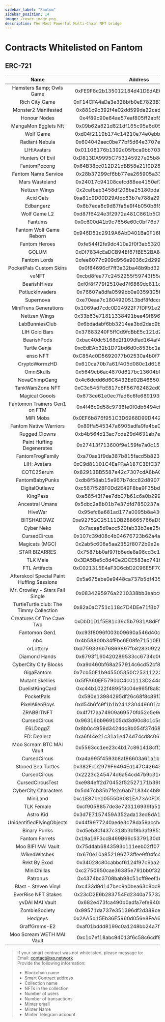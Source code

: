 ```yaml
---
sidebar_label: "Fantom"
sidebar_position: 14
image: /cover-image.png
description: The Most Powerful Multi-Chain NFT bridge
---
```


# Contracts Whitelisted on Fantom

## ERC-721

|Name|Address|
|:-:|:-:|
|Hamsters &amp;amp; Owls Game|0xFE9F8c2b135012184d41DEdAE0c3f7eE8eF5eB0a|
|Rich City Game|0xF14CFA4aDa3e328bfb0eE7823B3DD419779C4511|
|Monster2 Manifested|0x881c9c392f4e02dd599de22cadaa98977c4cfb90|
|Honour Nodes|0x4f89c90e64ae57eaf805ff2abf868fe2ad6c55f3|
|MangaMon Egglets Nft|0x09b62a821d821df165c95a6d059b4d51fc9668f5|
|Wolf Game|0xd04f2119b174c14210e74e0ebb4a63a1b36ad409|
|Radiant Nebula|0x604042aec0be77bf5d64e3707e143eb845fb953c|
|LIH:Avatars|0x01108176b1392c05fbca9bb703d53e2bdba96e04|
|Hunters Of Evil|0xD813DA9995C753145927e25b8ecc18E6bF2b6AE0|
|FantomPocong|0x64B38cc012D21dBB58e21f0D2885e7509cDd4e99|
|Fantom Name Service|0x28b37299cf6bb77ea265905a333f2b78fb85a3d2|
|Mars Wasteland|0x24017c94108cefcd88ee4150ef31713b3e4b06e6|
|Netizen Wings|0x2cafbab3458df208ba25180bda7f899b4b078e77|
|Acid Cats|0xa81c9D00D29Afdc83b7e788a29Ec96A5BD81A8EA|
|Edbangerz|0x6b7eca8c9d87fa5e9f4b050b8f8b7028294e3aea|
|Wolf Game L2|0xd87f6424e3f2972a481C861b5CbD9bD98A60e3C5|
|Fantums|0x0c600d41b9c7656e60c0bf76d79b1532b4770d0c|
|Fantom Wolf Game Reborn|0x946D51c2919A6AbD401Ba0F16E3d3647cf245B19|
|Fantom Heroes|0xfe544f2fe9dc410a2f0f3ab5320ba261d2cb32d9|
|GOLUM|0xDf7834cEaDCB94Ef67fBE52BA8ce4c6B2ee12bCc|
|Fantom Lords|0xfee8077c909d956e9036c2d2999723931cefe548|
|PocketPals Custom Skins|0x0f84696cf7ff3a32ba48b9bd326aca64fadcf456|
|veNFT|0xcbd8fea77c2452255f59743f55a3ea9d83b3c72b|
|BearishHives|0xf0f8f779f2510ed7f6869dc811d6fbd84b1d1045|
|PotluckInvaders|0x76607a8dfa0599bb0a0359305f110012fc32f2be|
|Supernova|0xe70eaa7c1804920513bdf8fdccce04179d1a55b5|
|MiniFrens Generations|0x1069ad7cdc0D24922F7fDF91e2C7d89aD01105fc|
|Netizen Wings|0x33b63e71811338491bee49f8969d308c972c043d|
|LabBunniesClub|0x6bdadabf6bb3214ea3bd2dac9b854a75d3fe8fca|
|LIH Gold Bars|0x37883240F5ffCd9fcBbE5c121d2B7977FB47dB18|
|BearishPods|0xbac40dc5168d2f109dfad164af438d6b9c078254|
|Turtle Ganja|0xcEdEAb32b1D72bd6d0c853bc1a36ed81D42EaFc6|
|enso NFT|0xC85Ac0D5692077b02530a4b0f74143065A993D82|
|CryptoWormzHD|0x610ca70b7a61f405d080c1d618382a81fed1c878|
|OmniSkulls|0x5649cb6ac4870d617bc13604b06f2e2db5c13f15|
|NovaChimpGang|0x4c6dcdd6d6C6432Ed02B468501C019fca1fe17e2|
|TankWarsZone NFT|0xC3c545FbE817c8F56762482cd04Fc89cF314Df7D|
|Magical Goools|0x673ce61e0ec7fad6c6fe689193a0adef38567965|
|Fantomon Trainers Gen1 on FTM|0x4f46c9d58c9736fe0f0db5494cf285e995c17397|
|MiFi Mobs|0x0EF6b876f951C3D6968D99D4423408A8bDd0E4bE|
|Fantom Native Warriors|0x89ffa545347a6905adfa9fe4ba03ce30ed2319db|
|Rugged Clowns|0xb4b564d13ac7cde29d4631ab7e3c44689320bf03|
|Paint Huffing Degenerates|0x27413f713600f9e159fe7a0c158ba2a78778f37e|
|FantomFrogFamily|0xa70aa1f9da387b815facd5b823f284f15ec73884|
|LIH: Avatars|0xC9d81101C4EaFFaA187C3EfC37aa4b573BC8E8D0|
|COTC2Serum|0x82913BB5587e42c7307cdA8bACab396c647ac20d|
|FantomBabyPunks|0xdb8f58ab15e967b7dcc82d8907c2ed59d2ea9686|
|DigitalOutlawz|0xc587f528F0Dd2E49F8ba9F35bd4E213a67E9d9be|
|KingPass|0xe58543f7ee7db07b61c6a0b29919ce2cfddc0770|
|Ancestral Umans|0x5dbc2a8b01b7e37dfd7850237a3330c9939d6457|
|HiveWar|0x95efc8a681ad177a0095b8a430fff00be94c7fc5|
|BITSHADOWZ|0xe92752C25111DB288665766aD8aDB624CCf91045|
|Cyber Neko|0x7acee5d0acc520fab33b3ea25d4feef1ffebde73|
|CursedCircus|0x107c39d08c4b04676723b62a4a33d692178b3462|
|Magicats (MGC)|0x2ab5c606a5aa2352f8072b9e2e8a213033e2c4c9|
|STAR BIZARRES|0x7587bb0af97fb6ede8a96cd3c1b1aa9f6be9a7c0|
|TLK Male|0x3DA5Be5c8d4Ce2DCE583ac741f97a79b30a37c05|
|FTL Artifacts|0xC021315E4aF3C6cbD2C96E5F7C67d0A4c2F8FE11|
|Afterskool Special Paint Huffing Sessions|0x5a675abe0e9448ca737b5df4351f81b72b79eabf|
|Mr. Crowley - Stars Fall Single|0x0834295976a2210338bb3eabc645dbbf2cc6cdf9|
|TurtleTurtle.club: The Timmy Collection|0x82a0aC751c118c7D4DEe71fBb7436862D339e550|
|Creatures Of The Cave Two|0xDbD1D1f5E81c39c5b7931A8dFfDB78e260bF288a|
|Fantomon Gen1|0xc93f8096f003b09690a546d40cbb971e9346dcf3|
|nb4|0x4b58800b34fFbc6E08fe71510EB1C7d951CBcAcF|
|orLottery|0xd759336b76869897fb8283092219c6638d5384e8|
|Diamond Hands|0x6793f160420289533cc6734c060c199ff1a4b5e7|
|CyberCity City Blocks|0xa9d460bf68a257914c6cd52cf8d4232cea3ef8ae|
|GigaFantom|0x7cb50E1b945505350C2531122248A1D30FAfeE66|
|Mutant Skellies|0x5fFA60EF5790dC4c01113D24449fF445D97f22db|
|DuelistKingCard|0xc44b1022f4895f3c04e965f8a82437a8b5cebb70|
|PocketPals|0x590e13984295df26c68f8c89f32fcf3a9f08177f|
|PixelAlienBoys|0xd54b6fc9f1b1b241230449601c920338d206c5b8|
|ZRABBITNFT|0x4f7f7aa74909a69570fd52e5e9dcdb5aa33d867e|
|CursedCircus|0x96316bb969105dd3d90c8c1c5e8ac623f0ad4532|
|E6LDoggZ|0x8b0c4959d3424dc8b054f37d6846056b6a83df98|
|FD: Dealerz|0xa6f44e21c31a1e474d74cd8c06282b21d5a2e721|
|Moo Scream BTC MAI Vault|0x5563cc1ee23c4b17c861418cff16641d46e12436|
|CursedCircus|0xa4a995f4593b8af86603a61a1b19cf7767c59195|
|Stoned Sea Turtles|0x382FcD2979F6494Ed147C42643EAc8c660a1b280|
|CursedCircus|0x2223c245474d6a54cd47b9c314f60018215cfa96|
|CursedCircusTest|0xe984eff2d70452f52527171b39004503683d5bb7|
|CyberCity Characters|0x5d47cb35b7fe2c6ab71834c4b80232d13424829d|
|MiniLand|0xc1E87be1055509081EA73A0FD5D3d70f6573Dc99|
|TLK Female|0xcf9058857de3e723116939fa51654b7f3920fe8a|
|Astro Kid|0x3d7E7157459A352ada13ed8dA1Ba54a08A883965|
|UnidentifiedFlyingObjects|0x44f9977240aede3c78da59accbe828697dd005be|
|Binary Punks|0xd5eb80f437c318b3bf8b3af985224966a3054f76|
|Fantom Ferrets|0x19a16F3ccB469B69c5379130d8CbBf2Fcf3dE365|
|Moo BIFI MAI Vault|0x75d4ab6843593c111eeb02ff07055009c836a1ef|
|WikedWitches|0x670e10a852196773ffee9f04fc4ec722993886da|
|Rekt By Exod|0x34028c80cabbcf6124f97c9aa20370b741c5bc7f|
|MiniChillas|0xc2750650cae36385e791bb0f32e9ce568a0c66bd|
|Patronus|0x4374bc3708bab98c51cff9eef1ca4365e3245b8f|
|Blast - Steven Vinyl|0xc433d9d147bec9a0bea63c8dc8a07b52faa3b038|
|EverRise NFT Stakes|0x23cD2E6b283754Fd2340a75732f9DdBb5d11807e|
|yvDAI MAI Vault|0x682e473fca490b0adfa7efe94083c1e63f28f034|
|ZombieSociety|0x99571da737e351396df2d389ceaab13486a387ba|
|Hedgeys|0x2AA5d15Eb36E5960d056e8FeA6E7BB3e2a06A351|
|GraffGrems-E2|0xaf01bddd8199c0a1248bb24a7f14045e5ef3e0a8|
|Moo Scream WETH MAI Vault|0xc1c7ef18abc94013f6c58c6cdf9e829a48075b4e|

> If your smart contract was not whitelisted, please message to:<br/>
> Email: contact@xp.network<br/>
> Provide the following information:<br/>
> + Blockchain name
> + Smart Contract address
> + Collection name
> + NFTs in the collection
> + Number of users
> + Number of transactions
> + Minter email
> + Minter Name
> + Minter Telegram account